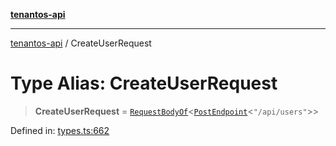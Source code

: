 [**tenantos-api**](../README.md)

***

[tenantos-api](../globals.md) / CreateUserRequest

# Type Alias: CreateUserRequest

> **CreateUserRequest** = [`RequestBodyOf`](RequestBodyOf.md)\<[`PostEndpoint`](PostEndpoint.md)\<`"/api/users"`\>\>

Defined in: [types.ts:662](https://github.com/shadmanZero/tenantos-api/blob/50bbdae310005a0ca12345f143ddaf8ea2b8ce90/src/types.ts#L662)
